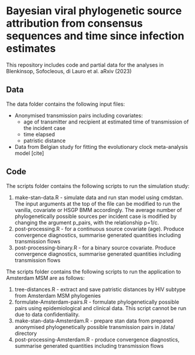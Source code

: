 # Bayesian viral phylogenetic source attribution from consensus sequences and time since infection estimates

This repository includes code and partial data for the analyses in Blenkinsop, Sofocleous, di Lauro et al. aRxiv (2023)

## Data
The data folder contains the following input files:
* Anonymised transmission pairs including covariates:
    * age of transmitter and recipient at estimated time of transmission of the incident case
    * time elapsed
    * patristic distance
* Data from Belgian study for fitting the evolutionary clock meta-analysis model [cite]

## Code
The scripts folder contains the following scripts to run the simulation study:
1) make-stan-data.R - simulate data and run stan model using cmdstan. The input arguments at the top of the file can be modified to run the vanilla, covariate or HSGP BMM accordingly. The average number of phylogenetically possible sources per incident case is modified by changing the argument p_pairs, with the relationship p=1/c.
2) post-processing.R - for a continuous source covariate (age). Produce convergence diagnostics, summarise generated quantities including transmission flows
2) post-processing-binary.R - for a binary source covariate. Produce convergence diagnostics, summarise generated quantities including transmission flows


The scripts folder contains the following scripts to run the application to Amsterdam MSM are as follows:
1) tree-distances.R - extract and save patristic distances by HIV subtype from Amsterdam MSM phylogenies
1) formulate-Amsterdam-pairs.R - formulate phylogenetically possible pairs using epidemiological and clinical data. This script cannot be run due to data confidentiality.
2) make-stan-data-Amsterdam.R - prepare stan data from prepared anonymised phylogenetically possible transmission pairs in /data/ directory
2) post-processing-Amsterdam.R - produce convergence diagnostics, summarise generated quantities including transmission flows
